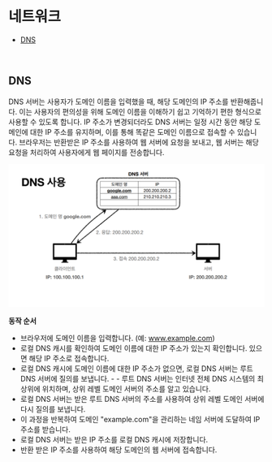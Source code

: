 # 네트워크

- [DNS](#DNS)

<br>

## DNS

DNS 서버는 사용자가 도메인 이름을 입력했을 때, 해당 도메인의 IP 주소를 반환해줍니다. 이는 사용자의 편의성을 위해 도메인 이름을 이해하기 쉽고 기억하기 편한 형식으로 사용할 수 있도록 합니다. IP 주소가 변경되더라도 DNS 서버는 일정 시간 동안 해당 도메인에 대한 IP 주소를 유지하며, 이를 통해 똑같은 도메인 이름으로 접속할 수 있습니다. 브라우저는 반환받은 IP 주소를 사용하여 웹 서버에 요청을 보내고, 웹 서버는 해당 요청을 처리하여 사용자에게 웹 페이지를 전송합니다.

![image-20230710042721453](https://raw.githubusercontent.com/ddullgi/image_sever/master/img/image-20230710042721453.png)

**동작 순서**

- 브라우저에 도메인 이름을 입력합니다. (예: www.example.com)
- 로컬 DNS 캐시를 확인하여 도메인 이름에 대한 IP 주소가 있는지 확인합니다. 있으면 해당 IP 주소로 접속합니다.
- 로컬 DNS 캐시에 도메인 이름에 대한 IP 주소가 없으면, 로컬 DNS 서버는 루트 DNS 서버에 질의를 보냅니다. - - 루트 DNS 서버는 인터넷 전체 DNS 시스템의 최상위에 위치하며, 상위 레벨 도메인 서버의 주소를 알고 있습니다.
- 로컬 DNS 서버는 받은 루트 DNS 서버의 주소를 사용하여 상위 레벨 도메인 서버에 다시 질의를 보냅니다.
- 이 과정을 반복하여 도메인 "example.com"을 관리하는 네임 서버에 도달하여 IP 주소를 받습니다.
- 로컬 DNS 서버는 받은 IP 주소를 로컬 DNS 캐시에 저장합니다.
- 반환 받은 IP 주소를 사용하여 해당 도메인의 웹 서버에 접속합니다.
